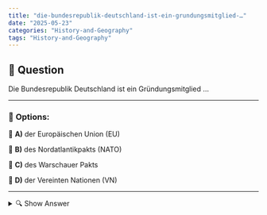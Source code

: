 ```yaml
---
title: "die-bundesrepublik-deutschland-ist-ein-grundungsmitglied-…"
date: "2025-05-23"
categories: "History-and-Geography"
tags: "History-and-Geography"
---
```


## 📌 **Question**

Die Bundesrepublik Deutschland ist ein Gründungsmitglied …



---

### 📝 **Options:**

🔘 **A)** der Europäischen Union (EU)

🔘 **B)** des Nordatlantikpakts (NATO)

🔘 **C)** des Warschauer Pakts

🔘 **D)** der Vereinten Nationen (VN)

---

<details>
  <summary>🔍 Show Answer</summary>

  <p>
💡  <b>Correct Answer:</b>  a
  </p>
  <p>
    📖<b>Explanation:</b>
    Die Bundesrepublik Deutschland, gegründet nach dem Zweiten Weltkrieg, spielte eine signifikante Rolle in der internationalen Politik. Als ein wirtschaftlich starkes Land in Europa, war es wichtig für Deutschland, Teil verschiedener internationaler Organisationen zu sein. Diese Frage bezieht sich darauf, welche Organisationen Deutschland von Anfang an mitgestaltet hat. Der Kontext beinhaltet Deutschlands Engagement in europäischen politischen und wirtschaftlichen Bündnissen sowie in globalen Sicherheits- und Friedensorganisationen. Deutschland war ein aktiver Teilnehmer in der Förderung von internationaler Zusammenarbeit und Sicherheit nach der Zeit des Kalten Krieges.
  </p>
</details>
